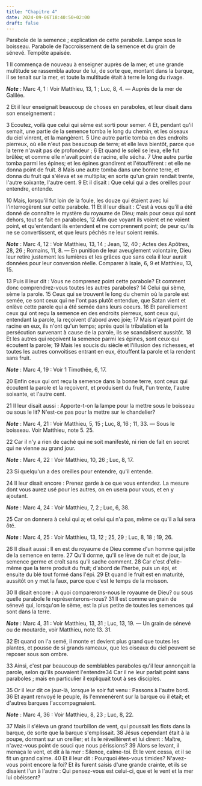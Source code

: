 ```yaml
---
title: "Chapitre 4"
date: 2024-09-06T18:40:50+02:00
draft: false
---
```



Parabole de la semence ; explication de cette parabole.
Lampe sous le boisseau.
Parabole de l’accroissement de la semence et du grain de sénevé.
Tempête apaisée.


1 Il commença de nouveau à enseigner auprès de la mer; et une grande multitude se rassembla autour de lui, de sorte que, montant dans la barque, il se tenait sur la mer, et toute la multitude était à terre le long du rivage.

***Note*** :  Marc 4, 1 : Voir Matthieu, 13, 1 ; Luc, 8, 4. ― Auprès de la mer de Galilée.

2 Et il leur enseignait beaucoup de choses en paraboles, et leur disait dans son enseignement :


3 Ecoutez, voilà que celui qui sème est sorti pour semer. 4 Et, pendant qu'il semait, une partie de la semence tomba le long du chemin, et les oiseaux du ciel vinrent, et la mangèrent. 5 Une autre partie tomba en des endroits pierreux, où elle n'eut pas beaucoup de terre; et elle leva bientôt, parce que la terre n'avait pas de profondeur ; 6 Et quand le soleil se leva, elle fut brûlée; et comme elle n'avait point de racine, elle sécha. 7 Une autre partie tomba parmi les épines; et les épines grandirent et l'étouffèrent : et elle ne donna point de fruit. 8 Mais une autre tomba dans une bonne terre, et donna du fruit qui s'éleva et se multiplia; en sorte qu'un grain rendait trente, l'autre soixante, l'autre cent. 9 Et il disait : Que celui qui a des oreilles pour entendre, entende.


10 Mais, lorsqu'il fut loin de la foule, les douze qui étaient avec lui l'interrogèrent sur cette parabole. 11 Et il leur disait : C'est à vous qu'il a été donné de connaître le mystère du royaume de Dieu; mais pour ceux qui sont dehors, tout se fait en paraboles, 12 Afin que voyant ils voient et ne voient point, et qu'entendant ils entendent et ne comprennent point; de peur qu'ils ne se convertissent, et que leurs péchés ne leur soient remis.

***Note*** :  Marc 4, 12 : Voir Matthieu, 13, 14 ; Jean, 12, 40 ; Actes des Apôtres, 28, 26 ; Romains, 11, 8. ― En punition de leur aveuglement volontaire, Dieu leur retire justement les lumières et les grâces que sans cela il leur aurait données pour leur conversion réelle. Comparer à Isaïe, 6, 9 et Matthieu, 13, 15.

13 Puis il leur dit : Vous ne comprenez point cette parabole? Et comment donc comprendrez-vous toutes les autres paraboles? 14 Celui qui sème, sème la parole. 15 Ceux qui se trouvent le long du chemin où la parole est semée, ce sont ceux qui ne l'ont pas plutôt entendue, que Satan vient et enlève cette parole qui a été semée dans leurs coeurs. 16 Et pareillement ceux qui ont reçu la semence en des endroits pierreux, sont ceux qui, entendant la parole, la reçoivent d'abord avec joie; 17 Mais n'ayant point de racine en eux, ils n'ont qu'un temps; après quoi la tribulation et la persécution survenant à cause de la parole, ils se scandalisent aussitôt. 18 Et les autres qui reçoivent la semence parmi les épines, sont ceux qui écoutent la parole; 19 Mais les soucis du siècle et l'illusion des richesses, et toutes les autres convoitises entrant en eux, étouffent la parole et la rendent sans fruit.

***Note*** :  Marc 4, 19 : Voir 1 Timothée, 6, 17.

20 Enfin ceux qui ont reçu la semence dans la bonne terre, sont ceux qui écoutent la parole et la reçoivent, et produisent du fruit, l'un trente, l'autre soixante, et l'autre cent.


21 Il leur disait aussi : Apporte-t-on la lampe pour la mettre sous le boisseau ou sous le lit? N'est-ce pas pour la mettre sur le chandelier?

***Note*** :  Marc 4, 21 : Voir Matthieu, 5, 15 ; Luc, 8, 16 ; 11, 33. ― Sous le boisseau. Voir Matthieu, note 5. 25.

22 Car il n'y a rien de caché qui ne soit manifesté, ni rien de fait en secret qui ne vienne au grand jour.

***Note*** :  Marc 4, 22 : Voir Matthieu, 10, 26 ; Luc, 8, 17.

23 Si quelqu'un a des oreilles pour entendre, qu'il entende.


24 Il leur disait encore : Prenez garde à ce que vous entendez. La mesure dont vous aurez usé pour les autres, on en usera pour vous, et en y ajoutant.

***Note*** :  Marc 4, 24 : Voir Matthieu, 7, 2 ; Luc, 6, 38.

25 Car on donnera à celui qui a; et celui qui n'a pas, même ce qu'il a lui sera ôté.

***Note*** :  Marc 4, 25 : Voir Matthieu, 13, 12 ; 25, 29 ; Luc, 8, 18 ; 19, 26.


26 Il disait aussi : Il en est du royaume de Dieu comme d'un homme qui jette de la semence en terre. 27 Qu'il dorme, qu'il se lève de nuit et de jour, la semence germe et croît sans qu'il sache comment. 28 Car c'est d'elle-même que la terre produit du fruit; d'abord de l'herbe, puis un épi, et ensuite du blé tout formé dans l'épi. 29 Et quand le fruit est en maturité, aussitôt on y met la faux, parce que c'est le temps de la moisson.


30 Il disait encore : A quoi comparerons-nous le royaume de Dieu? ou sous quelle parabole le représenterons-nous? 31 Il est comme un grain de sénevé qui, lorsqu'on le sème, est la plus petite de toutes les semences qui sont dans la terre.

***Note*** :  Marc 4, 31 : Voir Matthieu, 13, 31 ; Luc, 13, 19. ― Un grain de sénevé ou de moutarde, voir Matthieu, note 13. 31.

32 Et quand on l'a semé, il monte et devient plus grand que toutes les plantes, et pousse de si grands rameaux, que les oiseaux du ciel peuvent se reposer sous son ombre.


33 Ainsi, c'est par beaucoup de semblables paraboles qu'il leur annonçait la parole, selon qu'ils pouvaient l'entendre34 Car il ne leur parlait point sans paraboles ; mais en particulier il expliquait tout à ses disciples.


35 Or il leur dit ce jour-là, lorsque le soir fut venu : Passons à l'autre bord. 36 Et ayant renvoyé le peuple, ils l'emmenèrent sur la barque où il était; et d'autres barques l'accompagnaient.

***Note*** :  Marc 4, 36 : Voir Matthieu, 8, 23 ; Luc, 8, 22.

37 Mais il s'éleva un grand tourbillon de vent, qui poussait les flots dans la barque, de sorte que la barque s'emplissait. 38 Jésus cependant était à la poupe, dormant sur un oreiller; et ils le réveillèrent et lui dirent : Maître, n'avez-vous point de souci que nous périssions? 39 Alors se levant, il menaça le vent, et dit à la mer : Silence, calme-toi. Et le vent cessa, et il se fit un grand calme. 40 Et il leur dit : Pourquoi êtes-vous timides? N'avez-vous point encore la foi? Et ils furent saisis d'une grande crainte, et ils se disaient l'un à l'autre : Qui pensez-vous est celui-ci, que et le vent et la mer lui obéissent?

